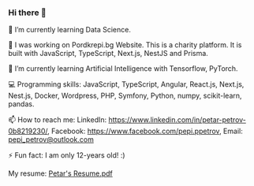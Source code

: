 ### Hi there 👋

🌱 I’m currently learning Data Science.

🔭 I was working on Pordkrepi.bg Website. This is a charity platform. It is built with JavaScript, TypeScript, Next.js, NestJS and Prisma.

🌱 I’m currently learning Artificial Intelligence with Tensorflow, PyTorch.

💻 Programming skills: JavaScript, TypeScript, Angular, React.js, Next.js, Nest.js, Docker, Wordpress, PHP, Symfony, Python, numpy, scikit-learn, pandas.

📫 How to reach me: LinkedIn: https://www.linkedin.com/in/petar-petrov-0b8219230/, Facebook: https://www.facebook.com/pepi.ppetrov, Email: pepi_petrov@outlook.com

⚡ Fun fact: I am only 12-years old! :)

My resume: [Petar's Resume.pdf](https://github.com/PepiPetrov/PepiPetrov/files/9395555/Petar.s.Resume.pdf)

<!--
**PepiPetrov/PepiPetrov** is a ✨ _special_ ✨ repository because its `README.md` (this file) appears on your GitHub profile.

Here are some ideas to get you started:


- 👯 I’m looking to collaborate on ...
- 🤔 I’m looking for help with ...
- 💬 Ask me about ...
- 📫 How to reach me: ...
- 😄 Pronouns: ...
-->
